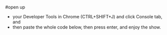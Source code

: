 #open up
 * your Developer Tools in Chrome (CTRL+SHIFT+J) and click Console tab, and
 * then paste the whole code below, then press enter, and enjoy the show.
